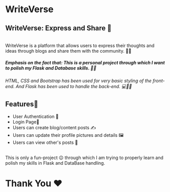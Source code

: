 # WriteVerse
## WriteVerse: Express and Share 📖
<br>
WriteVerse is a platform that allows users to express their 
thoughts and ideas through blogs and share them with the community. 📝🌐
<br>
<h5>Emphasis on the fact that: This is a personal project through which I want to polish my Flask and Database skills. 🚀🔧</h5>
<i>HTML, CSS and Bootstrap has been used for very basic styling of the front-end. 
And Flask has been used to handle the back-end. 💻🎨🌐</i>
<h2>Features📢</h2>
<ul>
<li>User Authentication 🔐</li>
<li>Login Page🚪</li>
<li>Users can create blog/content posts ✍️</li>
<li>Users can update their profile pictures and details 🖼️</li>
<li>Users can view other's posts 👀</li>
</ul>
<br>
This is only a fun-project 😉 through which I am trying to properly learn and polish
my skills in Flask and DataBase handling.
<br>

<h1>Thank You ❤️ </h1>

